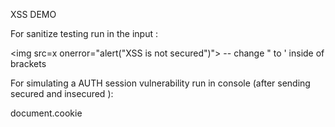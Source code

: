 XSS DEMO

For sanitize testing run in the input  :

<img src=x onerror="alert("XSS is not secured")"> -- change " to ' inside of brackets

For simulating a AUTH session vulnerability run in console (after sending secured and insecured ): 

document.cookie


